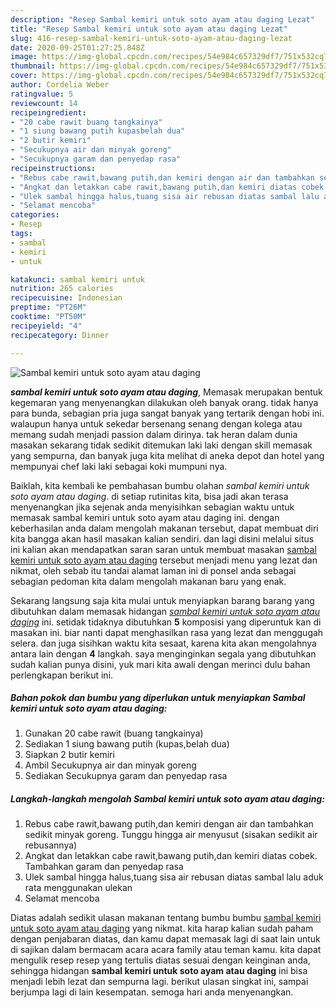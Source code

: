 ```yaml
---
description: "Resep Sambal kemiri untuk soto ayam atau daging Lezat"
title: "Resep Sambal kemiri untuk soto ayam atau daging Lezat"
slug: 416-resep-sambal-kemiri-untuk-soto-ayam-atau-daging-lezat
date: 2020-09-25T01:27:25.848Z
image: https://img-global.cpcdn.com/recipes/54e984c657329df7/751x532cq70/sambal-kemiri-untuk-soto-ayam-atau-daging-foto-resep-utama.jpg
thumbnail: https://img-global.cpcdn.com/recipes/54e984c657329df7/751x532cq70/sambal-kemiri-untuk-soto-ayam-atau-daging-foto-resep-utama.jpg
cover: https://img-global.cpcdn.com/recipes/54e984c657329df7/751x532cq70/sambal-kemiri-untuk-soto-ayam-atau-daging-foto-resep-utama.jpg
author: Cordelia Weber
ratingvalue: 5
reviewcount: 14
recipeingredient:
- "20 cabe rawit buang tangkainya"
- "1 siung bawang putih kupasbelah dua"
- "2 butir kemiri"
- "Secukupnya air dan minyak goreng"
- "Secukupnya garam dan penyedap rasa"
recipeinstructions:
- "Rebus cabe rawit,bawang putih,dan kemiri dengan air dan tambahkan sedikit minyak goreng. Tunggu hingga air menyusut (sisakan sedikit air rebusannya)"
- "Angkat dan letakkan cabe rawit,bawang putih,dan kemiri diatas cobek. Tambahkan garam dan penyedap rasa"
- "Ulek sambal hingga halus,tuang sisa air rebusan diatas sambal lalu aduk rata menggunakan ulekan"
- "Selamat mencoba"
categories:
- Resep
tags:
- sambal
- kemiri
- untuk

katakunci: sambal kemiri untuk 
nutrition: 265 calories
recipecuisine: Indonesian
preptime: "PT26M"
cooktime: "PT50M"
recipeyield: "4"
recipecategory: Dinner

---
```



![Sambal kemiri untuk soto ayam atau daging](https://img-global.cpcdn.com/recipes/54e984c657329df7/751x532cq70/sambal-kemiri-untuk-soto-ayam-atau-daging-foto-resep-utama.jpg)

<b><i>sambal kemiri untuk soto ayam atau daging</i></b>, Memasak merupakan bentuk kegemaran yang menyenangkan dilakukan oleh banyak orang. tidak hanya para bunda, sebagian pria juga sangat banyak yang tertarik dengan hobi ini. walaupun hanya untuk sekedar bersenang senang dengan kolega atau memang sudah menjadi passion dalam dirinya. tak heran dalam dunia masakan sekarang tidak sedikit ditemukan laki laki dengan skill memasak yang sempurna, dan banyak juga kita melihat di aneka depot dan hotel yang mempunyai chef laki laki sebagai koki mumpuni nya.



Baiklah, kita kembali ke pembahasan bumbu olahan <i>sambal kemiri untuk soto ayam atau daging</i>. di setiap rutinitas kita, bisa jadi akan terasa menyenangkan jika sejenak anda menyisihkan sebagian waktu untuk memasak sambal kemiri untuk soto ayam atau daging ini. dengan keberhasilan anda dalam mengolah makanan tersebut, dapat membuat diri kita bangga akan hasil masakan kalian sendiri. dan lagi disini melalui situs ini kalian akan mendapatkan saran saran untuk membuat masakan <u>sambal kemiri untuk soto ayam atau daging</u> tersebut menjadi menu yang lezat dan nikmat, oleh sebab itu tandai alamat laman ini di ponsel anda sebagai sebagian pedoman kita dalam mengolah makanan baru yang enak.


Sekarang langsung saja kita mulai untuk menyiapkan barang barang yang dibutuhkan dalam memasak hidangan <u><i>sambal kemiri untuk soto ayam atau daging</i></u> ini. setidak tidaknya dibutuhkan <b>5</b> komposisi yang diperuntuk kan di masakan ini. biar nanti dapat menghasilkan rasa yang lezat dan menggugah selera. dan juga sisihkan waktu kita sesaat, karena kita akan mengolahnya antara lain dengan <b>4</b> langkah. saya menginginkan segala yang dibutuhkan sudah kalian punya disini, yuk mari kita awali dengan merinci dulu bahan perlengkapan berikut ini.

<!--inarticleads1-->

##### Bahan pokok dan bumbu yang diperlukan untuk menyiapkan Sambal kemiri untuk soto ayam atau daging:

1. Gunakan 20 cabe rawit (buang tangkainya)
1. Sediakan 1 siung bawang putih (kupas,belah dua)
1. Siapkan 2 butir kemiri
1. Ambil Secukupnya air dan minyak goreng
1. Sediakan Secukupnya garam dan penyedap rasa




<!--inarticleads2-->

##### Langkah-langkah mengolah Sambal kemiri untuk soto ayam atau daging:

1. Rebus cabe rawit,bawang putih,dan kemiri dengan air dan tambahkan sedikit minyak goreng. Tunggu hingga air menyusut (sisakan sedikit air rebusannya)
1. Angkat dan letakkan cabe rawit,bawang putih,dan kemiri diatas cobek. Tambahkan garam dan penyedap rasa
1. Ulek sambal hingga halus,tuang sisa air rebusan diatas sambal lalu aduk rata menggunakan ulekan
1. Selamat mencoba




Diatas adalah sedikit ulasan makanan tentang bumbu bumbu <u>sambal kemiri untuk soto ayam atau daging</u> yang nikmat. kita harap kalian sudah paham dengan penjabaran diatas, dan kamu dapat memasak lagi di saat lain untuk di sajikan dalam bermacam acara acara family atau teman kamu. kita dapat mengulik resep resep yang tertulis diatas sesuai dengan keinginan anda, sehingga hidangan <b>sambal kemiri untuk soto ayam atau daging</b> ini bisa menjadi lebih lezat dan sempurna lagi. berikut ulasan singkat ini, sampai berjumpa lagi di lain kesempatan. semoga hari anda menyenangkan.
